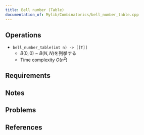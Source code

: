 ```yaml
---
title: Bell number (Table)
documentation_of: Mylib/Combinatorics/bell_number_table.cpp
---
```


## Operations

- `bell_number_table(int n) -> [[T]]`
	- $B(0,0)$ ~ $B(N,N)$を列挙する
	- Time complexity $O(n^2)$

## Requirements

## Notes

## Problems

## References
